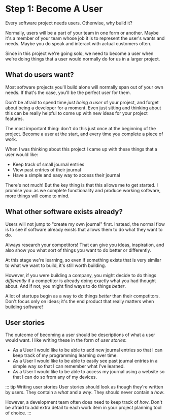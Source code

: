 # Step 1: Become A User

Every software project needs users. Otherwise, why build it?

Normally, users will be a part of your team in one form or another. Maybe it's a member of your team whose job it is to represent the user's wants and needs. Maybe you do speak and interact with actual customers often.

Since in this project we're going solo, we need to become a user when we're doing things that a user would normally do for us in a larger project.

## What do users want?

Most software projects you'll build alone will normally span out of your own needs. If that's the case, you'll be the perfect user for them.

Don't be afraid to spend time _just being a user_ of your project, and forget about being a developer for a moment. Even just sitting and thinking about this can be really helpful to come up with new ideas for your project features.

The most important thing: don't do this just once at the beginning of the project. Become a user at the start, and every time you complete a piece of work.

When I was thinking about this project I came up with these things that a user would like:

- Keep track of small journal entries
- View past entries of their journal
- Have a simple and easy way to access their journal

There's not much! But the key thing is that this allows me to get started. I promise you: as we complete functionality and produce working software, more things will come to mind.

## What other software exists already?

Users will not jump to "create my own journal" first. Instead, the normal flow is to see if software already exists that allows them to do what they want to do.

Always research your competitors! That can give you ideas, inspiration, and also show you what sort of things you want to do better or differently.

At this stage we're learning, so even if something exists that is very similar to what we want to build, it's still worth building.

However, if you were building a company, you might decide to do things _differently_ if a competitor is already doing exactly what you had thought about. And if not, you might find ways to do things _better_.

A lot of startups begin as a way to do things _better_ than their competitors. Don't focus only on ideas; it's the end product that really matters when building software!

## User stories

The outcome of becoming a user should be descriptions of what a user would want. I like writing these in the form of *user stories*:

- As a User I would like to be able to add new journal entries so that I can keep track of my programming learning over time.
- As a User I would like to be able to easily see past journal entries in a simple way so that I can remember what I've learned.
- As a User I would like to be able to access my journal using a website so that I can do so from any of my devices.

::: tip Writing user stories
User stories should look as though they're written by users. They contain a _what_ and a _why_. They should never contain a _how_.

However, a development team often does need to keep track of _how_. Don't be afraid to add extra detail to each work item in your project planning tool of choice.
:::

